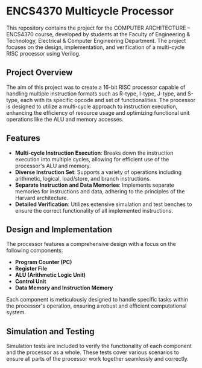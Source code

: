 # ENCS4370 Multicycle Processor

This repository contains the project for the COMPUTER ARCHITECTURE – ENCS4370 course, developed by students at the Faculty of Engineering & Technology, Electrical & Computer Engineering Department. The project focuses on the design, implementation, and verification of a multi-cycle RISC processor using Verilog.

## Project Overview

The aim of this project was to create a 16-bit RISC processor capable of handling multiple instruction formats such as R-type, I-type, J-type, and S-type, each with its specific opcode and set of functionalities. The processor is designed to utilize a multi-cycle approach to instruction execution, enhancing the efficiency of resource usage and optimizing functional unit operations like the ALU and memory accesses.


## Features

- **Multi-cycle Instruction Execution**: Breaks down the instruction execution into multiple cycles, allowing for efficient use of the processor's ALU and memory.
- **Diverse Instruction Set**: Supports a variety of operations including arithmetic, logical, load/store, and branch instructions.
- **Separate Instruction and Data Memories**: Implements separate memories for instructions and data, adhering to the principles of the Harvard architecture.
- **Detailed Verification**: Utilizes extensive simulation and test benches to ensure the correct functionality of all implemented instructions.

## Design and Implementation

The processor features a comprehensive design with a focus on the following components:

- **Program Counter (PC)**
- **Register File**
- **ALU (Arithmetic Logic Unit)**
- **Control Unit**
- **Data Memory and Instruction Memory**

Each component is meticulously designed to handle specific tasks within the processor's operation, ensuring a robust and efficient computational system.

## Simulation and Testing

Simulation tests are included to verify the functionality of each component and the processor as a whole. These tests cover various scenarios to ensure all parts of the processor work together seamlessly and correctly.


